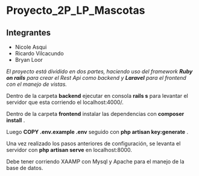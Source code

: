 # Proyecto_2P_LP_Mascotas
## Integrantes 
- Nicole Asqui
- Ricardo Vilcacundo
- Bryan Loor


_El proyecto está dividido en dos partes, haciendo uso del framework **Ruby on rails** para crear el Rest Api como backend y **Laravel** para el frontend con el manejo de vistas._

Dentro de la carpeta **backend** ejecutar en consola **rails s** para levantar el servidor que esta corriendo el localhost:4000/.



Dentro de la carpeta **frontend** instalar las dependencias con **composer install** .

Luego **COPY .env.example .env** seguido con  **php artisan key:generate** .

Una vez realizado los pasos anteriores de configuración, se levanta el servidor con **php artisan serve** en localhost:8000.

Debe tener corriendo XAAMP con Mysql y Apache para el manejo de la base de datos.




